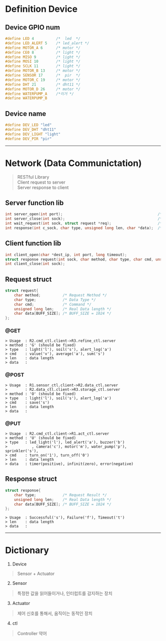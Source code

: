 

# Definition Device


## Device GPIO num 

```C
#define LED 4          /*  led  */
#define LED_ALERT 5    /* led_alert */
#define MOTOR_A 6      /* motor */
#define CE0 8          /* light */
#define MISO 9         /* light */
#define MOSI 10        /* light */
#define SCLK 11        /* light */
#define MOTOR_B 13     /* motor */
#define SENSOR 17      /*  pir  */
#define MOTOR_C 19     /* motor */
#define DHT 21         /* dht11 */
#define MOTOR_D 26     /* motor */
#define WATERPUMP_A    /*이거 */
#define WATERPUMP_B
```

## Device name
```C
#define DEV_LED "led"
#define DEV_DHT "dht11"
#define DEV_LIGHT "light"
#define DEV_PIR "pir"
```

---

# Network (Data Communictation)
> RESTful Library  
> Client request to server  
> Server response to client  
## Server function lib
```C
int server_open(int port);                                           /* socket open & bind */
int server_close(int sock);                                          /* socket close */
int wait_request(int sock, struct request *req);                     /* connect(listen,accpet) & read */
int response(int c_sock, char type, unsigned long len, char *data);  /* write */
```
## Client function lib
```C
int client_open(char *dest_ip, int port, long timeout);                                            /* socket open & connect */
struct response request(int sock, char method, char type, char cmd, unsigned long len, char *data);/* write & read */
int client_close(int sock);                                                                        /* socket close */
```

## Request struct
```C
struct request{
    char method;          /* Request Method */
    char type;            /* Data Type */
    char cmd;             /* Command */
    unsigned long len;    /* Real Data length */
    char data[BUFF_SIZE]; /* BUFF_SIZE = 1024 */
};
```

### @GET
```
> Usage  : R2.cmd_ctl.client->R3.refine_ctl.server
> method : 'G' (should be fixed)
> type   : light('l'), soil('s'), alert_log('a')  
> cmd    : value('v'), average('a'), sum('s')  
> len    : data length  
> data   :   
```
### @POST
```
> Usage  : R1.sensor_ctl.client->R2.data_ctl.server  
>        : R2.data_ctl.client->R3.storage_ctl.server  
> method : 'O' (should be fixed)  
> type   : light('l'), soil('s'), alert_log('a')  
> cmd    : save('s')  
> len    : data length   
> data   :   
```
### @PUT
```
> Usage  : R2.cmd_ctl.client->R1.act_ctl.server  
> method : 'U' (should be fixed)  
> type   : led_light('l'), led_alert('a'), buzzer('b')  
>           , camera('c'), motor('m'), water_pump('p'), sprinkler('s'),    
> cmd    : turn_on('1'), turn_off('0')  
> len    : data length  
> data   : timer(positive), infinit(zero), error(negative)
```
## Response struct
```C
struct response{
    char type;            /* Request Result */
    unsigned long len;    /* Real Data length */
    char data[BUFF_SIZE]; /* BUFF_SIZE = 1024 */
};
```
```
> Usage  : Successful('s'), Failure('f'), Timeout('t')  
> len    : data length  
> data   :   
```
---

# Dictionary

1. Device
 > Sensor + Actuator
2. Sensor
 > 특정한 값을 읽어들이거나, 인터럽트를 감지하는 장치
3. Actuator
 > 제어 신호를 통해서, 움직이는 동적인 장치
4. ctl
 > Controller 약어


